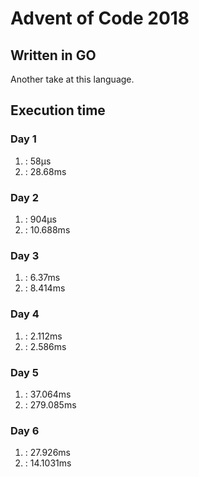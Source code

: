 # Advent of Code 2018
## Written in GO

Another take at this language.

## Execution time 

### Day 1

1. : 58µs
2. : 28.68ms

### Day 2

1. : 904µs
2. : 10.688ms

### Day 3

1. : 6.37ms
2. : 8.414ms

### Day 4

1. : 2.112ms
2. : 2.586ms

### Day 5
    
1. : 37.064ms
2. : 279.085ms

### Day 6

1. : 27.926ms
1. : 14.1031ms
